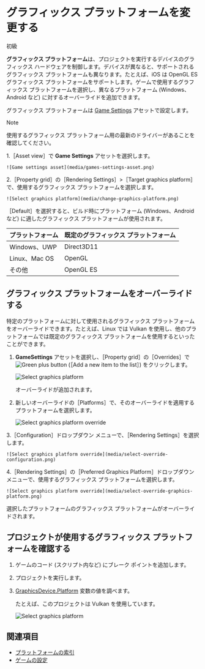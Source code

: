 # グラフィックス プラットフォームを変更する

<span class="label label-doc-level">初級</span>

**グラフィックス プラットフォーム**は、プロジェクトを実行するデバイスのグラフィックス ハードウェアを制御します。デバイスが異なると、サポートされるグラフィックス プラットフォームも異なります。たとえば、iOS は OpenGL ES グラフィックス プラットフォームをサポートします。ゲームで使用するグラフィックス プラットフォームを選択し、異なるプラットフォーム (Windows、Android など) に対するオーバーライドを追加できます。

グラフィックス プラットフォームは [Game Settings](../game-studio/game-settings.md) アセットで設定します。

> [!NOTE]
> 使用するグラフィックス プラットフォーム用の最新のドライバーがあることを確認してください。

1.［Asset view］で **Game Settings** アセットを選択します。

    ![Game settings asset](media/games-settings-asset.png)

2.［Property grid］の［Rendering Settings］>［Target graphics platform］で、使用するグラフィックス プラットフォームを選択します。

    ![Select graphics platform](media/change-graphics-platform.png)

   ［Default］を選択すると、ビルド時にプラットフォーム (Windows、Android など) に適したグラフィックス プラットフォームが使用されます。

| プラットフォーム      | 既定のグラフィックス プラットフォーム |
|---------------|---------------------------|
| Windows、UWP  | Direct3D11                |
| Linux、Mac OS | OpenGL                    |
| その他         | OpenGL ES                 |

## グラフィックス プラットフォームをオーバーライドする

特定のプラットフォームに対して使用されるグラフィックス プラットフォームをオーバーライドできます。たとえば、Linux では Vulkan を使用し、他のプラットフォームでは既定のグラフィックス プラットフォームを使用するといったことができます。

1. **GameSettings** アセットを選択し、［Property grid］の［Overrides］で ![Green plus button](~/manual/game-studio/media/green-plus-icon.png) (［Add a new item to the list］) をクリックします。

    ![Select graphics platform](media/add-override.png)

    オーバーライドが追加されます。

2. 新しいオーバーライドの［Platforms］で、そのオーバーライドを適用するプラットフォームを選択します。

    ![Select graphics platform override](media/select-override-platform.png)

3.［Configuration］ドロップダウン メニューで、［Rendering Settings］を選択します。

    ![Select graphics platform override](media/select-override-configuration.png)

4.［Rendering Settings］の［Preferred Graphics Platform］ドロップダウン メニューで、使用するグラフィックス プラットフォームを選択します。

    ![Select graphics platform override](media/select-override-graphics-platform.png)

選択したプラットフォームのグラフィックス プラットフォームがオーバーライドされます。

## プロジェクトが使用するグラフィックス プラットフォームを確認する

1. ゲームのコード (スクリプト内など) にブレーク ポイントを追加します。
2. プロジェクトを実行します。
3. [GraphicsDevice.Platform](xref:SiliconStudio.Xenko.Graphics.GraphicsDevice.Platform) 変数の値を調べます。

    たとえば、このプロジェクトは Vulkan を使用しています。

    ![Select graphics platform](media/check-platform-at-runtime.png)

## 関連項目

* [プラットフォームの索引](index.md)
* [ゲームの設定](../game-studio/game-settings.md)
